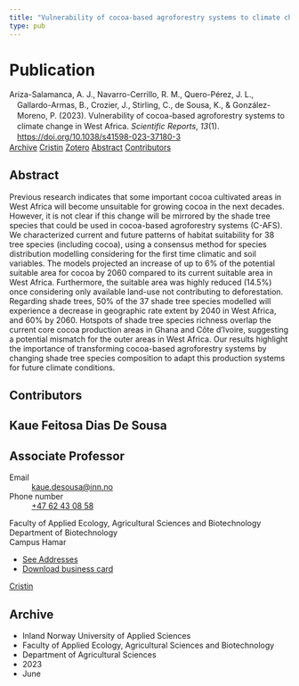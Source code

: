 ```yaml
---
title: "Vulnerability of cocoa-based agroforestry systems to climate change in West Africa"
type: pub
---
```

<h1>Publication</h1>
<article id="csl-bib-container-3EGAL5CT" class="csl-bib-container">
  <div class="csl-bib-body" style="line-height: 1.35; padding-left: 1em; text-indent:-1em;">
  <div class="csl-entry">Ariza-Salamanca, A. J., Navarro-Cerrillo, R. M., Quero-P&#xE9;rez, J. L., Gallardo-Armas, B., Crozier, J., Stirling, C., de Sousa, K., &amp; Gonz&#xE1;lez-Moreno, P. (2023). Vulnerability of cocoa-based agroforestry systems to climate change in West Africa. <i>Scientific Reports</i>, <i>13</i>(1). <a href="https://doi.org/10.1038/s41598-023-37180-3">https://doi.org/10.1038/s41598-023-37180-3</a></div>
</div>
  <div class="csl-bib-buttons">
    <a href="#taxonomy-article-3EGAL5CT" class="csl-bib-button">Archive</a>
    <a href="https://app.cristin.no/results/show.jsf?id=2156663" alt="Cristin URL" class="csl-bib-button">Cristin</a>
    <a href="http://zotero.org/groups/5022929/items/3EGAL5CT" alt="Zotero URL" class="csl-bib-button">Zotero</a>
    <a href="#abstract-article-3EGAL5CT" class="csl-bib-button">Abstract</a>
    <a href="#contributors-article-3EGAL5CT" class="csl-bib-button">Contributors</a>
  </div>
  <div id="csl-bib-meta-container-3EGAL5CT"></div>
</article>
<div id="csl-bib-meta-3EGAL5CT" class="csl-bib-meta">
  <article id="abstract-article-3EGAL5CT" class="abstract-article">
    <h1>Abstract</h1>
    Previous research indicates that some important cocoa cultivated areas in West Africa will become unsuitable for growing cocoa in the next decades. However, it is not clear if this change will be mirrored by the shade tree species that could be used in cocoa-based agroforestry systems (C-AFS). We characterized current and future patterns of habitat suitability for 38 tree species (including cocoa), using a consensus method for species distribution modelling considering for the first time climatic and soil variables. The models projected an increase of up to 6% of the potential suitable area for cocoa by 2060 compared to its current suitable area in West Africa. Furthermore, the suitable area was highly reduced (14.5%) once considering only available land-use not contributing to deforestation. Regarding shade trees, 50% of the 37 shade tree species modelled will experience a decrease in geographic rate extent by 2040 in West Africa, and 60% by 2060. Hotspots of shade tree species richness overlap the current core cocoa production areas in Ghana and Côte d’Ivoire, suggesting a potential mismatch for the outer areas in West Africa. Our results highlight the importance of transforming cocoa-based agroforestry systems by changing shade tree species composition to adapt this production systems for future climate conditions.
  </article>
  <article id="contributors-article-3EGAL5CT" class="contributors-article">
    <h1>Contributors</h1>
    <div class="personas">
<div class="vrtx-hinn-person-card">
<div class="photo">
<i class="lar la-user-circle missing-person"></i>
</div>
<div class="info">
<hgroup><h1>Kaue Feitosa Dias De Sousa</h1>
<h2>Associate Professor</h2>
</hgroup><dl>
<dt>Email</dt>
<dd>
<a href="mailto:kaue.desousa@inn.no">kaue.desousa@inn.no</a>
</dd>
<dt>Phone number</dt>
<dd><a href="tel:+4762430858">
+47 62 43 08 58
</a></dd>
</dl>
<p>
Faculty of Applied Ecology, Agricultural Sciences and Biotechnology<br>
Department of Biotechnology<br>
Campus Hamar
</p>
<ul class="vrtx-hinn-links">
<li><a href="https://www.inn.no/english/find-an-employee/kaue-desousa.html#vrtx-hinn-addresses">See Addresses</a></li>
<li><a href="https://www.inn.no/english/find-an-employee/kaue-desousa.html?vrtx=vcf">Download business card</a></li>
</ul>
</div>
</div>
<a href="https://app.cristin.no/persons/show.jsf?id=994113" alt="Cristin URL" class="personas-cristin">Cristin</a>
</div>
  </article>
  <article id="taxonomy-article-3EGAL5CT" class="taxonomy-article">
    <h1>Archive</h1>
    <ul>
      <li>Inland Norway University of Applied Sciences</li>
      <li>Faculty of Applied Ecology, Agricultural Sciences and Biotechnology</li>
      <li>Department of Agricultural Sciences</li>
      <li>2023</li>
      <li>June</li>
    </ul>
  </article>
</div>
